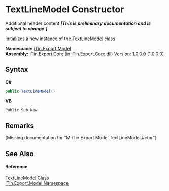 # TextLineModel Constructor 
Additional header content _**\[This is preliminary documentation and is subject to change.\]**_

Initializes a new instance of the <a href="479311c8-7a71-c389-fddb-0a886bb2cfe4">TextLineModel</a> class

**Namespace:**&nbsp;<a href="ef57ffcc-e95e-b212-5a46-9aa6f5a3511f">iTin.Export.Model</a><br />**Assembly:**&nbsp;iTin.Export.Core (in iTin.Export.Core.dll) Version: 1.0.0.0 (1.0.0.0)

## Syntax

**C#**<br />
``` C#
public TextLineModel()
```

**VB**<br />
``` VB
Public Sub New
```


## Remarks
\[Missing <remarks> documentation for "M:iTin.Export.Model.TextLineModel.#ctor"\]

## See Also


#### Reference
<a href="479311c8-7a71-c389-fddb-0a886bb2cfe4">TextLineModel Class</a><br /><a href="ef57ffcc-e95e-b212-5a46-9aa6f5a3511f">iTin.Export.Model Namespace</a><br />